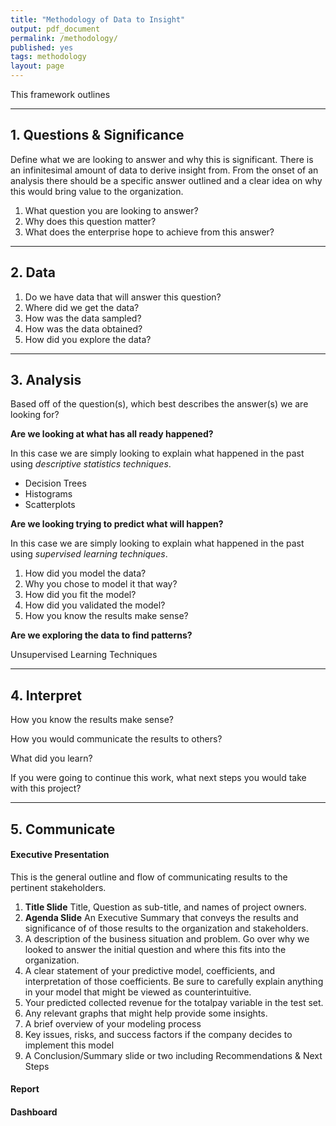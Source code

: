```yaml
---
title: "Methodology of Data to Insight"
output: pdf_document
permalink: /methodology/
published: yes
tags: methodology
layout: page
---
```

This framework outlines

---

## 1. Questions & Significance

Define what we are looking to answer and why this is significant. There is an infinitesimal amount of data to derive insight from. From the onset of an analysis there should be a specific answer outlined and a clear idea on why this would bring value to the organization.

1. What question you are looking to answer?
2. Why does this question matter?
3. What does the enterprise hope to achieve from this answer?

---


## 2. Data


1. Do we have data that will answer this question?
2. Where did we get the data?
3. How was the data sampled?
4. How was the data obtained?
5. How did you explore the data?




---


## 3. Analysis

Based off of the question(s), which best describes the answer(s) we are looking for?


**Are we looking at what has all ready happened?**

In this case we are simply looking to explain what happened in the past using *descriptive statistics techniques*.

* Decision Trees
* Histograms
* Scatterplots


**Are we looking trying to predict what will happen?**

In this case we are simply looking to explain what happened in the past using *supervised learning techniques*.

1. How did you model the data?
2. Why you chose to model it that way?
3. How did you fit the model?
4. How did you validated the model?
5. How you know the results make sense?



**Are we exploring the data to find patterns?**

Unsupervised Learning Techniques



---

## 4. Interpret

How you know the results make sense?

How you would communicate the results to others?

What did you learn?

If you were going to continue this work, what next steps you would take with this project?

---

## 5. Communicate

#### Executive Presentation

This is the general outline and flow of communicating results to the pertinent stakeholders.  

1. **Title Slide** Title, Question as sub-title, and names of project owners.
2. **Agenda Slide** An Executive Summary that conveys the results and significance of of those results to the organization and stakeholders.
2. A description of the business situation and problem. Go over why we looked to answer the initial question and where this fits into the organization.
3. A clear statement of your predictive model, coefficients, and interpretation of those coefficients. Be sure to carefully explain anything in your model that might be viewed as counterintuitive.
4. Your predicted collected revenue for the totalpay variable in the test set.
5. Any relevant graphs that might help provide some insights.
6. A brief overview of your modeling process
7. Key issues, risks, and success factors if the company decides to implement this model
8. A Conclusion/Summary slide or two including Recommendations & Next Steps


#### Report


#### Dashboard
